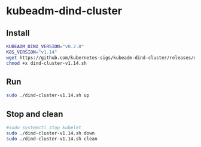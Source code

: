 # kubeadm-dind-cluster

## Install

```bash
KUBEADM_DIND_VERSION="v0.2.0"
K8S_VERSION="v1.14"
wget https://github.com/kubernetes-sigs/kubeadm-dind-cluster/releases/download/${KUBEADM_DIND_VERSION}/dind-cluster-${K8S_VERSION}.sh
chmod +x dind-cluster-v1.14.sh
```

## Run

```bash
sudo ./dind-cluster-v1.14.sh up
```

## Stop and clean

```bash
#sudo systemctl stop kubelet
sudo ./dind-cluster-v1.14.sh down
sudo ./dind-cluster-v1.14.sh clean
```
